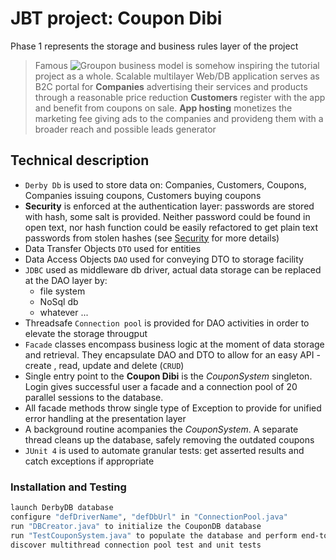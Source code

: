 # JBT project: Coupon Dibi

Phase 1 represents the storage and business rules layer of the project

> Famous ![Groupon](https://upload.wikimedia.org/wikipedia/commons/thumb/9/98/Groupon_Logo.svg/250px-Groupon_Logo.svg.png "Groupon") business model is somehow inspiring the tutorial project as a whole. 
> Scalable multilayer Web/DB application serves as B2C portal for **Companies** advertising their services and products through a reasonable price reduction 
> **Customers** register with the app and benefit from coupons on sale.
> **App hosting** monetizes the marketing fee giving ads to the companies and provideng them with a broader reach and possible leads generator



## Technical description

  - `Derby Db` is used to store data on: Companies, Customers, Coupons, Companies issuing coupons, Customers buying coupons
  - **Security** is enforced at the authentication layer: passwords are stored with hash, some salt is provided. Neither password could be found in open text, nor hash function could be easily refactored to get plain text passwords from stolen hashes (see [Security] for more details)
  - Data Transfer Objects `DTO` used for entities
  - Data Access Objects `DAO` used for conveying DTO to storage facility
  - `JDBC` used as middleware db driver, actual data storage can be replaced at the DAO layer by:
    - file system
    - NoSql db 
    - whatever ...
  - Threadsafe ``Connection pool`` is provided for DAO activities in order to elevate the storage througput 
  - `Facade` classes encompass business logic at the moment of data storage and retrieval. They encapsulate DAO and DTO to allow for an easy API - create , read, update and delete (`CRUD`)
  - Single entry point to the **Coupon Dibi** is the *CouponSystem* singleton. Login gives successful user a facade and a connection pool of 20 parallel sessions to the database.
  - All facade methods throw single type of Exception to provide for unified error handling at the presentation layer
  - A background routine acompanies the *CouponSystem*. A separate thread cleans up the database, safely removing the outdated coupons
  - `JUnit 4` is used to automate granular tests: get asserted results and catch exceptions if appropriate 
 
  ### Installation and Testing

```sh
launch DerbyDB database
configure "defDriverName", "defDbUrl" in "ConnectionPool.java" 
run "DBCreator.java" to initialize the CouponDB database
run "TestCouponSystem.java" to populate the database and perform end-to-end testing
discover multithread connection pool test and unit tests  
```

[//]: # (These are reference links used in the body of this note and get stripped out when the markdown processor does its job. There is no need to format nicely because it shouldn't be seen. Thanks SO - http://stackoverflow.com/questions/4823468/store-comments-in-markdown-syntax)

   [Phase 1 - Coupon DB]: <https://github.com/aomalov/JBT>
   [Security]: <https://www.owasp.org/index.php/Hashing_Java>

